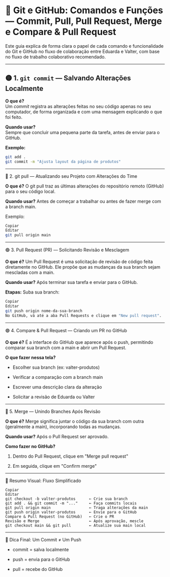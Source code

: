 # 📘 Git e GitHub: Comandos e Funções — Commit, Pull, Pull Request, Merge e Compare & Pull Request

Este guia explica de forma clara o papel de cada comando e funcionalidade do Git e GitHub no fluxo de colaboração entre Eduarda e Valter, com base no fluxo de trabalho colaborativo recomendado.

---

## 🟡 1. `git commit` — Salvando Alterações Localmente

**O que é?**  
Um *commit* registra as alterações feitas no seu código apenas no seu computador, de forma organizada e com uma mensagem explicando o que foi feito.

**Quando usar?**  
Sempre que concluir uma pequena parte da tarefa, antes de enviar para o GitHub.

**Exemplo:**

```bash
git add .
git commit -m "Ajusta layout da página de produtos"
```

---

🔵 2. git pull — Atualizando seu Projeto com Alterações do Time

**O que é?**
O git pull traz as últimas alterações do repositório remoto (GitHub) para o seu código local.

**Quando usar?**
Antes de começar a trabalhar ou antes de fazer merge com a branch main.

Exemplo:

```bash
Copiar
Editar
git pull origin main
```

---

🟢 3. Pull Request (PR) — Solicitando Revisão e Mesclagem

**O que é?**
Um Pull Request é uma solicitação de revisão de código feita diretamente no GitHub. Ele propõe que as mudanças da sua branch sejam mescladas com a main.

**Quando usar?**
Após terminar sua tarefa e enviar para o GitHub.

**Etapas:**
Suba sua branch:

```bash
Copiar
Editar
git push origin nome-da-sua-branch
No GitHub, vá até a aba Pull Requests e clique em "New pull request".
```

---

🟣 4. Compare & Pull Request — Criando um PR no GitHub

**O que é?**
É a interface do GitHub que aparece após o push, permitindo comparar sua branch com a main e abrir um Pull Request.

**O que fazer nessa tela?**

- Escolher sua branch (ex: valter-produtos)

- Verificar a comparação com a branch main

- Escrever uma descrição clara da alteração

- Solicitar a revisão de Eduarda ou Valter

---

🔴 5. Merge — Unindo Branches Após Revisão

**O que é?**
Merge significa juntar o código da sua branch com outra (geralmente a main), incorporando todas as mudanças.

**Quando usar?**
Após o Pull Request ser aprovado.

**Como fazer no GitHub?**
1. Dentro do Pull Request, clique em "Merge pull request"

2. Em seguida, clique em "Confirm merge"

---

🧩 Resumo Visual: Fluxo Simplificado

```plaintext
Copiar
Editar
git checkout -b valter-produtos      ← Crie sua branch
git add . && git commit -m "..."     ← Faça commits locais
git pull origin main                 ← Traga alterações da main
git push origin valter-produtos      ← Envie para o GitHub
Compare & Pull Request (no GitHub)   ← Crie o PR
Revisão e Merge                      ← Após aprovação, mescle
git checkout main && git pull        ← Atualize sua main local
```

---

📌 Dica Final: Um Commit ≠ Um Push

- commit = salva localmente

- push = envia para o GitHub

- pull = recebe do GitHub


